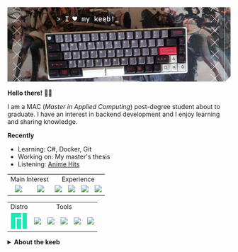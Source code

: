 <img src="https://raw.githubusercontent.com/alanxptm/alanxptm/main/img/keeb.png"/>

**Hello there!** :metal:😎

I am a MAC (*Master in Applied Computing*) post-degree student about to graduate. I have an interest in backend development and I enjoy learning and sharing knowledge.

**Recently**
- Learning: C#, Docker, Git
- Working on: My master's thesis
- Listening: <a href="https://open.spotify.com/playlist/37i9dQZF1DX6XceWZP1znY?si=4794fec7a0fe42eb">Anime Hits</a>

<table>
  <tbody>
    <tr>
      <td align="center" colspan=2>Main Interest</td>
      <td align="center" colspan=4>Experience</td>
    </tr>
    <tr>
      <td align="center"><img height=36 wdth=36 src="https://cdn.jsdelivr.net/gh/devicons/devicon/icons/csharp/csharp-original.svg" /></td>
      <td align="center"><img height=36 wdth=36 src="https://cdn.jsdelivr.net/gh/devicons/devicon/icons/elixir/elixir-original.svg" /></td>
      <td align="center"><img height=36 wdth=36 src="https://cdn.jsdelivr.net/gh/devicons/devicon/icons/java/java-original.svg" /></td>
      <td align="center"><img height=36 wdth=36 src="https://cdn.jsdelivr.net/gh/devicons/devicon/icons/python/python-original.svg" /></td>
      <td align="center"><img height=36 wdth=36 src="https://cdn.jsdelivr.net/gh/devicons/devicon/icons/html5/html5-original.svg" /></td>
      <td align="center"><img height=36 wdth=36 src="https://cdn.jsdelivr.net/gh/devicons/devicon/icons/css3/css3-original.svg" /></td>
    </tr>
  </tbody>
</table>

<table>
  <tbody>
    <tr>
      <td align="center">Distro</td>
      <td align="center" colspan=5>Tools</td>
    </tr>
    <tr>
      <td align="center"><img height=36 wdth=36 src="https://raw.githubusercontent.com/alanxptm/alanxptm/main/img/manjaro.png"/></td>
      <td align="center"><img height=36 wdth=36 src="https://cdn.jsdelivr.net/gh/devicons/devicon/icons/docker/docker-original.svg" /></td>
      <td align="center"><img height=36 wdth=36 src="https://cdn.jsdelivr.net/gh/devicons/devicon/icons/github/github-original.svg" /></td>
      <td align="center"><img height=36 wdth=36 src="https://cdn.jsdelivr.net/gh/devicons/devicon/icons/jetbrains/jetbrains-original.svg" /></td>
      <td align="center"><img height=36 wdth=36 src="https://cdn.jsdelivr.net/gh/devicons/devicon/icons/trello/trello-plain.svg" /></td>
      <td align="center"><img height=36 wdth=36 src="https://cdn.jsdelivr.net/gh/devicons/devicon/icons/vscode/vscode-original.svg" /></td>
    </tr>
  </tbody>
</table>

<details>
    <summary><b>About the keeb</b></summary><br/>
    <table>
      <tbody>
        <tr>
          <td align="center">PCB Plate</td>
          <td align="center" colspan=3>Customization</td>
          <td align="center" colspan=3>Keycaps [cherry]</td>
        </tr>
        <tr>
          <td align="center">GK68xs</td>
          <td align="center">PCB Stabilizers Pad</td>
          <td align="center">Switch Films</td>
          <td align="center">Switch Pad Films</td>
          <td align="center">Evil Dolche [clone]</td>
          <td align="center">PSX</td>
          <td align="center">Spacebar</td>
        </tr>
      </tbody>
    </table>
    Some pictures about the build process:
    <a href="https://www.instagram.com/p/CSU4XJqrI3Q/?utm_source=ig_web_button_share_sheet">Tools + Lube</a> / <a href="https://www.instagram.com/p/CSkIAzRLg4G/?utm_source=ig_web_button_share_sheet">PCB + Case</a> / <a href="https://www.instagram.com/p/CcODNaVLGOg/?utm_source=ig_web_button_share_sheet">Switch Pads</a>
</details>
